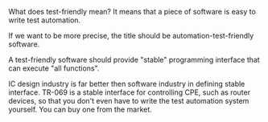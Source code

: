 What does test-friendly mean? It means that a piece of software is easy to write test automation.

If we want to be more precise, the title should be automation-test-friendly software.

A test-friendly software should provide "stable" programming interface that can execute "all functions".

IC design industry is far better then software industry in defining stable interface.
TR-069 is a stable interface for controlling CPE, such as router devices, so that you don't even have to write the test automation system yourself. You can buy one from the market.
